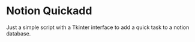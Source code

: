 # Notion Quickadd

Just a simple script with a Tkinter interface to add a quick task to a notion database.